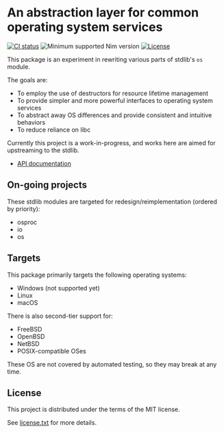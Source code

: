 # An abstraction layer for common operating system services

[![CI status](https://github.com/alaviss/nim-sys/workflows/CI/badge.svg)](https://github.com/alaviss/nim-sys/actions?query=workflow%3ACI)
![Minimum supported Nim version](https://img.shields.io/badge/nim-1.4.0%2B-informational?style=flat&logo=nim)
[![License](https://img.shields.io/github/license/alaviss/nim-sys?style=flat)](#license)

This package is an experiment in rewriting various parts of stdlib's `os` module.

The goals are:
- To employ the use of destructors for resource lifetime management
- To provide simpler and more powerful interfaces to operating system services
- To abstract away OS differences and provide consistent and intuitive behaviors
- To reduce reliance on libc

Currently this project is a work-in-progress, and works here are aimed for upstreaming to the stdlib.

- [API documentation](https://alaviss.github.io/nim-sys)

## On-going projects

These stdlib modules are targeted for redesign/reimplementation (ordered by priority):
- osproc
- io
- os

## Targets

This package primarily targets the following operating systems:

- Windows (not supported yet)
- Linux
- macOS

There is also second-tier support for:

- FreeBSD
- OpenBSD
- NetBSD
- POSIX-compatible OSes

These OS are not covered by automated testing, so they may break at any time.

## License

This project is distributed under the terms of the MIT license.

See [license.txt](license.txt) for more details.
